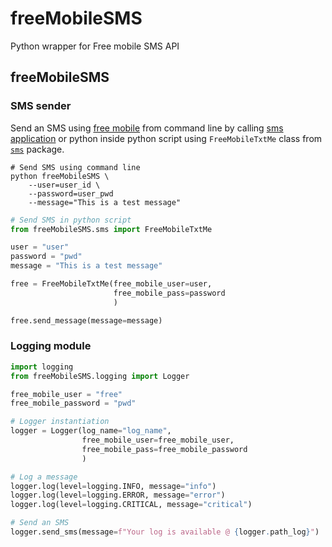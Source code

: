 # freeMobileSMS
Python wrapper for Free mobile SMS API


## freeMobileSMS

### SMS sender

Send an SMS using [free mobile](https://dev.to/steeve/send-text-notification-from-your-synology-nas-with-free-mobile-sms-jic)
from command line by calling [sms application](freeMobileSMS/sms/__main__.py) or python inside python
script using `FreeMobileTxtMe` class from [`sms`](freeMobileSMS/sms/free_texter.py) package.

```shell
# Send SMS using command line
python freeMobileSMS \
    --user=user_id \
    --password=user_pwd
    --message="This is a test message"
```

```python
# Send SMS in python script
from freeMobileSMS.sms import FreeMobileTxtMe

user = "user"
password = "pwd"
message = "This is a test message"

free = FreeMobileTxtMe(free_mobile_user=user,
                       free_mobile_pass=password
                       )

free.send_message(message=message)
```

### Logging module

```python
import logging
from freeMobileSMS.logging import Logger

free_mobile_user = "free"
free_mobile_password = "pwd"

# Logger instantiation
logger = Logger(log_name="log_name",
                free_mobile_user=free_mobile_user,
                free_mobile_pass=free_mobile_password
                )

# Log a message
logger.log(level=logging.INFO, message="info")
logger.log(level=logging.ERROR, message="error")
logger.log(level=logging.CRITICAL, message="critical")

# Send an SMS
logger.send_sms(message=f"Your log is available @ {logger.path_log}")
```


